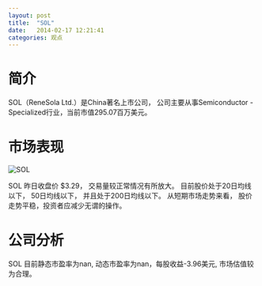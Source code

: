 ```yaml
---
layout: post
title:  "SOL"
date:   2014-02-17 12:21:41
categories: 观点
---
```


# 简介
SOL（ReneSola Ltd.）是China著名上市公司，
公司主要从事Semiconductor - Specialized行业，当前市值295.07百万美元。

# 市场表现

![SOL](http://finviz.com/chart.ashx?t=SOL&ty=c&ta=1&p=d&s=l)

SOL 昨日收盘价 $3.29，
交易量较正常情况有所放大。
目前股价处于20日均线以下，
50日均线以下，
并且处于200日均线以下。
从短期市场走势来看，
股价走势平稳，投资者应减少无谓的操作。

# 公司分析
SOL 目前静态市盈率为nan, 动态市盈率为nan，每股收益-3.96美元,
市场估值较为合理。
